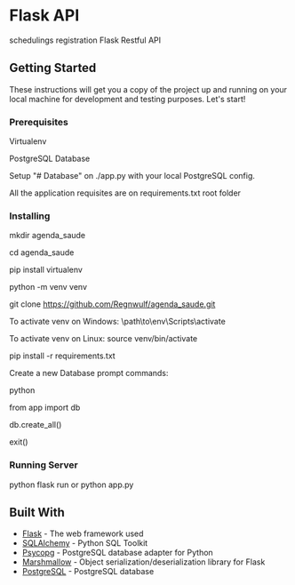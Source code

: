 # Flask API

schedulings registration Flask Restful API

## Getting Started

These instructions will get you a copy of the project up and running on your local machine for development and testing purposes. Let's start!

### Prerequisites

Virtualenv

PostgreSQL Database

Setup "# Database" on ./app.py with your local PostgreSQL config.

All the application requisites are on requirements.txt root folder

### Installing

mkdir agenda_saude

cd agenda_saude

pip install virtualenv

python -m venv venv

git clone https://github.com/Regnwulf/agenda_saude.git

To activate venv on Windows:
\path\to\env\Scripts\activate

To activate venv on Linux:
source venv/bin/activate

pip install -r requirements.txt

Create a new Database prompt commands:

python

from app import db

db.create_all()

exit()

### Running Server

python flask run or python app.py

## Built With

* [Flask](https://flask.palletsprojects.com/en/1.1.x/) - The web framework used
* [SQLAlchemy](https://docs.sqlalchemy.org/en/13/) - Python SQL Toolkit
* [Psycopg](https://www.psycopg.org/docs/) - PostgreSQL database adapter for Python
* [Marshmallow](https://marshmallow.readthedocs.io/en/stable/examples.html/) - Object serialization/deserialization library for Flask
* [PostgreSQL](https://www.postgresql.org/docs/) - PostgreSQL database

